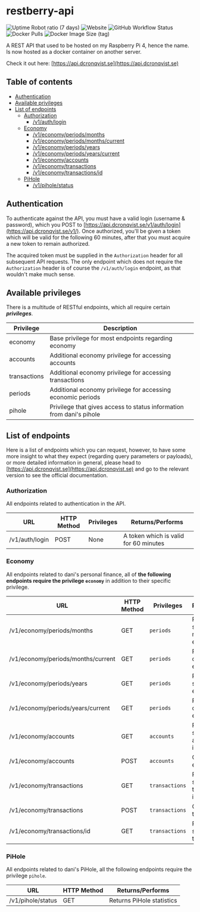 # restberry-api

![Uptime Robot ratio (7 days)](https://img.shields.io/uptimerobot/ratio/7/m788440920-edcdd5975b38ec31da628d55) ![Website](https://img.shields.io/website?down_message=down&label=status&up_message=up&url=https%3A%2F%2Fapi.dcronqvist.se) ![GitHub Workflow Status](https://img.shields.io/github/workflow/status/dcronqvist/restberry-api/CI%20to%20Docker%20Hub?label=build%20%26%20docker%20hub%20push) ![Docker Pulls](https://img.shields.io/docker/pulls/dcronqvist/restberry-api) ![Docker Image Size (tag)](https://img.shields.io/docker/image-size/dcronqvist/restberry-api/latest)

A REST API that used to be hosted on my Raspberry Pi 4, hence the name. Is now hosted as a docker container on another server. 

Check it out here: [https://api.dcronqvist.se](https://api.dcronqvist.se)

## Table of contents

- [Authentication](#authentication)
- [Available privileges](#available-privileges)
- [List of endpoints](#list-of-endpoints)
    - [Authorization](#authorization)
        - [/v1/auth/login](#authorization)
    - [Economy](#economy)
        - [/v1/economy/periods/months](#economy)
        - [/v1/economy/periods/months/current](#economy)
        - [/v1/economy/periods/years](#economy)
        - [/v1/economy/periods/years/current](#economy)
        - [/v1/economy/accounts](#economy)
        - [/v1/economy/transactions](#economy)
        - [/v1/economy/transactions/id](#economy)
    - [PiHole](#pihole)
        - [/v1/pihole/status](#pihole)

## Authentication

To authenticate against the API, you must have a valid login (username & password), which you POST to [https://api.dcronqvist.se/v1/auth/login](https://api.dcronqvist.se/v1/). Once authorized, you'll be given a token which will be valid for the following 60 minutes, after that you must acquire a new token to remain authorized. 

The acquired token must be supplied in the `Authorization` header for all subsequent API requests. The only endpoint which does not require the `Authorization` header is of course the `/v1/auth/login` endpoint, as that wouldn't make much sense.

## Available privileges

There is a multitude of RESTful endpoints, which all require certain ***privileges***.

Privilege | Description
------------ | -------------
economy | Base privilege for most endpoints regarding economy
accounts | Additional economy privilege for accessing accounts
transactions | Additional economy privilege for accessing transactions
periods | Additional economy privilege for accessing economic periods
pihole | Privilege that gives access to status information from dani's pihole

## List of endpoints

Here is a list of endpoints which you can request, however, to have some more insight to what they expect (regarding query parameters or payloads), or more detailed information in general, please head to [https://api.dcronqvist.se](https://api.dcronqvist.se) and go to the relevant version to see the official documentation.

### Authorization
All endpoints related to authentication in the API.

URL | HTTP Method | Privileges | Returns/Performs
--- | ----------- | ---------- | ---------------
/v1/auth/login | POST | None | A token which is valid for 60 minutes

### Economy

All endpoints related to dani's personal finance, all of  **the following endpoints require the privilege `economy`** in addition to their specific privilege.

URL | HTTP Method | Privileges | Returns/Performs
--- | ----------- | ---------- | ---------------
/v1/economy/periods/months | GET | `periods` | Returns the specified month(s)'s economic period
/v1/economy/periods/months/current | GET | `periods` | Returns the current month's economic period
/v1/economy/periods/years | GET | `periods` | Returns the specified year's economic period
/v1/economy/periods/years/current | GET | `periods` | Returns the current year's economic period
/v1/economy/accounts | GET | `accounts` | Returns all or the specified account(s)'s information
/v1/economy/accounts | POST | `accounts` | Creates a new economy account
/v1/economy/transactions | GET | `transactions` | Returns all or the specified transaction(s)'s information
/v1/economy/transactions | POST | `transactions` | Creates a new transaction
/v1/economy/transactions/id | GET | `transactions` | Returns the specified transaction

### PiHole

All endpoints related to dani's PiHole, all the following endpoints require the privilege `pihole`.

URL | HTTP Method | Returns/Performs
--- | ----------- | ---------------
/v1/pihole/status | GET | Returns PiHole statistics